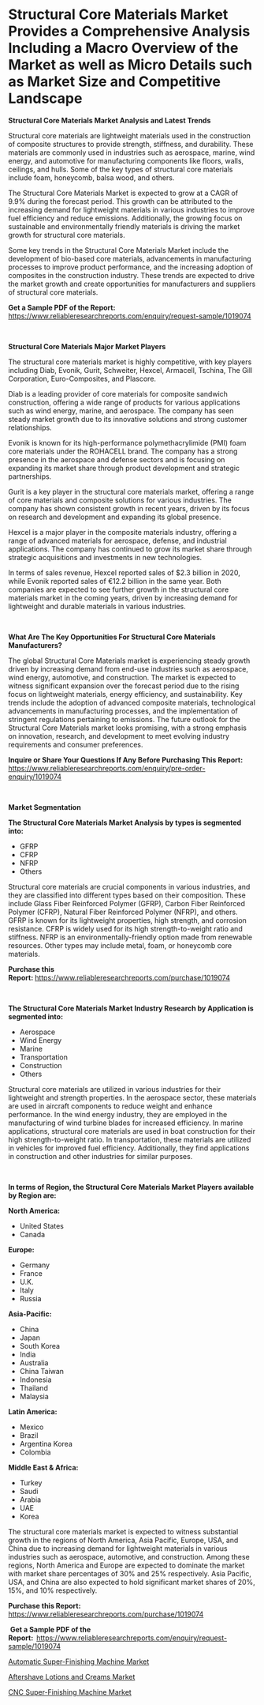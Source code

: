 <p><h1>Structural Core Materials Market Provides a Comprehensive Analysis Including a Macro Overview of the Market as well as Micro Details such as Market Size and Competitive Landscape</h1></p><p><strong>Structural Core Materials Market Analysis and Latest Trends</strong></p>
<p><p>Structural core materials are lightweight materials used in the construction of composite structures to provide strength, stiffness, and durability. These materials are commonly used in industries such as aerospace, marine, wind energy, and automotive for manufacturing components like floors, walls, ceilings, and hulls. Some of the key types of structural core materials include foam, honeycomb, balsa wood, and others.</p><p>The Structural Core Materials Market is expected to grow at a CAGR of 9.9% during the forecast period. This growth can be attributed to the increasing demand for lightweight materials in various industries to improve fuel efficiency and reduce emissions. Additionally, the growing focus on sustainable and environmentally friendly materials is driving the market growth for structural core materials.</p><p>Some key trends in the Structural Core Materials Market include the development of bio-based core materials, advancements in manufacturing processes to improve product performance, and the increasing adoption of composites in the construction industry. These trends are expected to drive the market growth and create opportunities for manufacturers and suppliers of structural core materials.</p></p>
<p><strong>Get a Sample PDF of the Report:&nbsp;</strong> <a href="https://www.reliableresearchreports.com/enquiry/request-sample/1019074">https://www.reliableresearchreports.com/enquiry/request-sample/1019074</a></p>
<p>&nbsp;</p>
<p><strong>Structural Core Materials Major Market Players</strong></p>
<p><p>The structural core materials market is highly competitive, with key players including Diab, Evonik, Gurit, Schweiter, Hexcel, Armacell, Tschina, The Gill Corporation, Euro-Composites, and Plascore.</p><p>Diab is a leading provider of core materials for composite sandwich construction, offering a wide range of products for various applications such as wind energy, marine, and aerospace. The company has seen steady market growth due to its innovative solutions and strong customer relationships. </p><p>Evonik is known for its high-performance polymethacrylimide (PMI) foam core materials under the ROHACELL brand. The company has a strong presence in the aerospace and defense sectors and is focusing on expanding its market share through product development and strategic partnerships. </p><p>Gurit is a key player in the structural core materials market, offering a range of core materials and composite solutions for various industries. The company has shown consistent growth in recent years, driven by its focus on research and development and expanding its global presence.</p><p>Hexcel is a major player in the composite materials industry, offering a range of advanced materials for aerospace, defense, and industrial applications. The company has continued to grow its market share through strategic acquisitions and investments in new technologies.</p><p>In terms of sales revenue, Hexcel reported sales of $2.3 billion in 2020, while Evonik reported sales of €12.2 billion in the same year. Both companies are expected to see further growth in the structural core materials market in the coming years, driven by increasing demand for lightweight and durable materials in various industries.</p></p>
<p>&nbsp;</p>
<p><strong>What Are The Key Opportunities For Structural Core Materials Manufacturers?</strong></p>
<p><p>The global Structural Core Materials market is experiencing steady growth driven by increasing demand from end-use industries such as aerospace, wind energy, automotive, and construction. The market is expected to witness significant expansion over the forecast period due to the rising focus on lightweight materials, energy efficiency, and sustainability. Key trends include the adoption of advanced composite materials, technological advancements in manufacturing processes, and the implementation of stringent regulations pertaining to emissions. The future outlook for the Structural Core Materials market looks promising, with a strong emphasis on innovation, research, and development to meet evolving industry requirements and consumer preferences.</p></p>
<p><strong>Inquire or Share Your Questions If Any Before Purchasing This Report:</strong> <a href="https://www.reliableresearchreports.com/enquiry/pre-order-enquiry/1019074">https://www.reliableresearchreports.com/enquiry/pre-order-enquiry/1019074</a></p>
<p>&nbsp;</p>
<p><strong>Market Segmentation</strong></p>
<p><strong>The Structural Core Materials Market Analysis by types is segmented into:</strong></p>
<p><ul><li>GFRP</li><li>CFRP</li><li>NFRP</li><li>Others</li></ul></p>
<p><p>Structural core materials are crucial components in various industries, and they are classified into different types based on their composition. These include Glass Fiber Reinforced Polymer (GFRP), Carbon Fiber Reinforced Polymer (CFRP), Natural Fiber Reinforced Polymer (NFRP), and others. GFRP is known for its lightweight properties, high strength, and corrosion resistance. CFRP is widely used for its high strength-to-weight ratio and stiffness. NFRP is an environmentally-friendly option made from renewable resources. Other types may include metal, foam, or honeycomb core materials.</p></p>
<p><strong>Purchase this Report:&nbsp;</strong><a href="https://www.reliableresearchreports.com/purchase/1019074">https://www.reliableresearchreports.com/purchase/1019074</a></p>
<p>&nbsp;</p>
<p><strong>The Structural Core Materials Market Industry Research by Application is segmented into:</strong></p>
<p><ul><li>Aerospace</li><li>Wind Energy</li><li>Marine</li><li>Transportation</li><li>Construction</li><li>Others</li></ul></p>
<p><p>Structural core materials are utilized in various industries for their lightweight and strength properties. In the aerospace sector, these materials are used in aircraft components to reduce weight and enhance performance. In the wind energy industry, they are employed in the manufacturing of wind turbine blades for increased efficiency. In marine applications, structural core materials are used in boat construction for their high strength-to-weight ratio. In transportation, these materials are utilized in vehicles for improved fuel efficiency. Additionally, they find applications in construction and other industries for similar purposes.</p></p>
<p>&nbsp;</p>
<p><strong>In terms of Region, the Structural Core Materials Market Players available by Region are:</strong></p>
<p>
    <p> <strong> North America: </strong>
        <ul>
            <li>United States</li>
            <li>Canada</li>
        </ul>
        </p> 
    <p> <strong> Europe: </strong>
        <ul>
            <li>Germany</li>
            <li>France</li>
            <li>U.K.</li>
            <li>Italy</li>
            <li>Russia</li>
        </ul>
        </p> 
    <p> <strong> Asia-Pacific: </strong>
        <ul>
            <li>China</li>
            <li>Japan</li>
            <li>South Korea</li>
            <li>India</li>
            <li>Australia</li>
            <li>China Taiwan</li>
            <li>Indonesia</li>
            <li>Thailand</li>
            <li>Malaysia</li>
        </ul>
        </p> 
    <p> <strong> Latin America: </strong>
        <ul>
            <li>Mexico</li>
            <li>Brazil</li>
            <li>Argentina Korea</li>
            <li>Colombia</li>
        </ul>
        </p> 
    <p> <strong> Middle East & Africa: </strong>
        <ul>
            <li>Turkey</li>
            <li>Saudi</li>
            <li>Arabia</li>
            <li>UAE</li>
            <li>Korea</li>
        </ul>
    </p>
    </p>
<p><p>The structural core materials market is expected to witness substantial growth in the regions of North America, Asia Pacific, Europe, USA, and China due to increasing demand for lightweight materials in various industries such as aerospace, automotive, and construction. Among these regions, North America and Europe are expected to dominate the market with market share percentages of 30% and 25% respectively. Asia Pacific, USA, and China are also expected to hold significant market shares of 20%, 15%, and 10% respectively.</p></p>
<p><strong>Purchase this Report: </strong><a href="https://www.reliableresearchreports.com/purchase/1019074">https://www.reliableresearchreports.com/purchase/1019074</a></p>
<p>&nbsp;<strong>Get a Sample PDF of the Report:&nbsp;&nbsp;</strong><a href="https://www.reliableresearchreports.com/enquiry/request-sample/1019074">https://www.reliableresearchreports.com/enquiry/request-sample/1019074</a></p>
<p><strong></strong></p>
<p><p><a href="https://view.publitas.com/reportprime-1/automatic-super-finishing-machine-market-analysis-examines-its-scope-on-growth-opportunities-and-forecasted-trends-spanning-from-2023-to-2030/">Automatic Super-Finishing Machine Market</a></p><p><a href="https://view.publitas.com/reportprime-1/aftershave-lotions-and-creams-market-size-market-trends-and-growth-outlook-forecasted-for-period-from-2023-to-2030/">Aftershave Lotions and Creams Market</a></p><p><a href="https://view.publitas.com/reportprime-1/cnc-super-finishing-machine-market-size-growth-and-forecast-from-2023-2030/">CNC Super-Finishing Machine Market</a></p></p>
